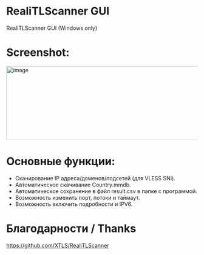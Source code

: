 # RealiTLScanner GUI
RealiTLScanner GUI (Windows only)

# Screenshot:

<img width="608" height="195" alt="image" src="https://github.com/user-attachments/assets/51f9c4b9-e1e6-4d20-b8db-0bf7a754b46e" />

# Основные функции:

- Сканирование IP адреса/доменов/подсетей (для VLESS SNI).
- Автоматическое скачивание Country.mmdb.
- Автоматическое сохранение в файл result.csv в папке с программой.
- Возможность изменить порт, потоки и таймаут.
- Возможность включить подробности и IPV6.

# Благодарности / Thanks

https://github.com/XTLS/RealiTLScanner




